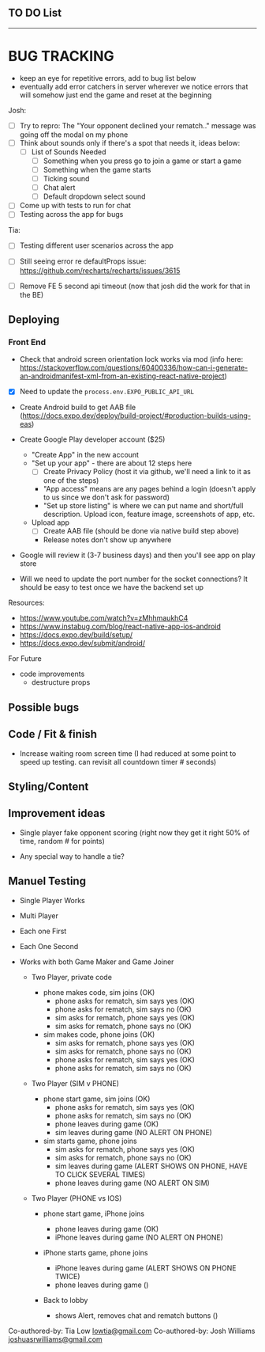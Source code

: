 ## TO DO List
***************************

 # BUG TRACKING
 - keep an eye for repetitive errors, add to bug list below
 - eventually add error catchers in server wherever we notice errors that will somehow just end the game and reset at the beginning

Josh:
- [ ] Try to repro: The "Your opponent declined your rematch.." message was going off the modal on my phone
- [ ] Think about sounds only if there's a spot that needs it, ideas below:
  - [ ] List of Sounds Needed
    - [ ] Something when you press go to join a game or start a game
    - [ ] Something when the game starts
    - [ ] Ticking sound
    - [ ] Chat alert
    - [ ] Default dropdown select sound
- [ ] Come up with tests to run for chat
- [ ] Testing across the app for bugs 

Tia: 
- [ ] Testing different user scenarios across the app
- [ ] Still seeing error re defaultProps issue: https://github.com/recharts/recharts/issues/3615
- [ ] Remove FE 5 second api timeout (now that josh did the work for that in the BE) 
  

## Deploying
### Front End
- Check that android screen orientation lock works via mod (info here: https://stackoverflow.com/questions/60400336/how-can-i-generate-an-androidmanifest-xml-from-an-existing-react-native-project)
- [x] Need to update the `process.env.EXPO_PUBLIC_API_URL`
- Create Android build to get AAB file (https://docs.expo.dev/deploy/build-project/#production-builds-using-eas) 
- Create Google Play developer account ($25)
  - "Create App" in the new account
  - "Set up your app" - there are about 12 steps here
    - [ ] Create Privacy Policy (host it via github, we'll need a link to it as one of the steps)
    - "App access" means are any pages behind a login (doesn't apply to us since we don't ask for password)
    - "Set up store listing" is where we can put name and short/full description. Upload icon, feature image, screenshots of app, etc.
  - Upload app
    - [ ] Create AAB file (should be done via native build step above)
    - Release notes don't show up anywhere
- Google will review it (3-7 business days) and then you'll see app on play store

- Will we need to update the port number for the socket connections? It should be easy to test once we have the backend set up

Resources:
- https://www.youtube.com/watch?v=zMhhmaukhC4
- https://www.instabug.com/blog/react-native-app-ios-android
- https://docs.expo.dev/build/setup/
- https://docs.expo.dev/submit/android/


For Future
- code improvements
  - destructure props


## Possible bugs

## Code / Fit & finish
- Increase waiting room screen time (I had reduced at some point to speed up testing. can revisit all countdown timer # seconds)

## Styling/Content

## Improvement ideas
* Single player fake opponent scoring (right now they get it right 50% of time, random # for points)
- Any special way to handle a tie?

## Manuel Testing
- Single Player Works
- Multi Player
- Each one First
- Each One Second
- Works with both Game Maker and Game Joiner 

  - Two Player, private code
    - phone makes code, sim joins (OK)
        - phone asks for rematch, sim says yes (OK)
        - phone asks for rematch, sim says no (OK)
        - sim asks for rematch, phone says yes (OK)
        - sim asks for rematch, phone says no (OK)
    - sim makes code, phone joins (OK)
        - sim asks for rematch, phone says yes (OK)
        - sim asks for rematch, phone says no (OK)
        - phone asks for rematch, sim says yes (OK)
        - phone asks for rematch, sim says no (OK)

  - Two Player (SIM v PHONE)
    - phone start game, sim joins (OK)
        - phone asks for rematch, sim says yes (OK)
        - phone asks for rematch, sim says no (OK)
        - phone leaves during game (OK)
        - sim leaves during game (NO ALERT ON PHONE)
    - sim starts game, phone joins
        - sim asks for rematch, phone says yes (OK)
        - sim asks for rematch, phone says no (OK)
        - sim leaves during game (ALERT SHOWS ON PHONE, HAVE TO CLICK SEVERAL TIMES)
        - phone leaves during game (NO ALERT ON SIM)

  - Two Player (PHONE vs IOS)
    - phone start game, iPhone joins
        - phone leaves during game (OK)
        - iPhone leaves during game (NO ALERT ON PHONE)
    - iPhone starts game, phone joins
        - iPhone leaves during game (ALERT SHOWS ON PHONE TWICE)
        - phone leaves during game ()

    - Back to lobby
      - shows Alert, removes chat and rematch buttons ()


Co-authored-by: Tia Low <lowtia@gmail.com>
Co-authored-by: Josh Williams <joshuasrwilliams@gmail.com>
